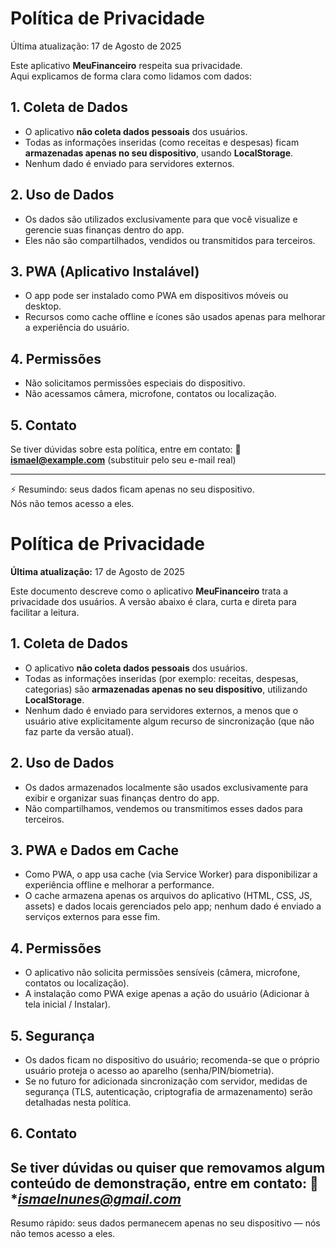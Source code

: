 # Política de Privacidade

Última atualização: 17 de Agosto de 2025

Este aplicativo **MeuFinanceiro** respeita sua privacidade.  
Aqui explicamos de forma clara como lidamos com dados:

## 1. Coleta de Dados
- O aplicativo **não coleta dados pessoais** dos usuários.
- Todas as informações inseridas (como receitas e despesas) ficam **armazenadas apenas no seu dispositivo**, usando **LocalStorage**.
- Nenhum dado é enviado para servidores externos.

## 2. Uso de Dados
- Os dados são utilizados exclusivamente para que você visualize e gerencie suas finanças dentro do app.
- Eles não são compartilhados, vendidos ou transmitidos para terceiros.

## 3. PWA (Aplicativo Instalável)
- O app pode ser instalado como PWA em dispositivos móveis ou desktop.
- Recursos como cache offline e ícones são usados apenas para melhorar a experiência do usuário.

## 4. Permissões
- Não solicitamos permissões especiais do dispositivo.
- Não acessamos câmera, microfone, contatos ou localização.

## 5. Contato
Se tiver dúvidas sobre esta política, entre em contato:
📧 **ismael@example.com** (substituir pelo seu e-mail real)

---

⚡ Resumindo: seus dados ficam apenas no seu dispositivo.  
Nós não temos acesso a eles.
# Política de Privacidade

**Última atualização:** 17 de Agosto de 2025

Este documento descreve como o aplicativo **MeuFinanceiro** trata a privacidade dos usuários. A versão abaixo é clara, curta e direta para facilitar a leitura.

## 1. Coleta de Dados
- O aplicativo **não coleta dados pessoais** dos usuários.
- Todas as informações inseridas (por exemplo: receitas, despesas, categorias) são **armazenadas apenas no seu dispositivo**, utilizando **LocalStorage**.
- Nenhum dado é enviado para servidores externos, a menos que o usuário ative explicitamente algum recurso de sincronização (que não faz parte da versão atual).

## 2. Uso de Dados
- Os dados armazenados localmente são usados exclusivamente para exibir e organizar suas finanças dentro do app.
- Não compartilhamos, vendemos ou transmitimos esses dados para terceiros.

## 3. PWA e Dados em Cache
- Como PWA, o app usa cache (via Service Worker) para disponibilizar a experiência offline e melhorar a performance.
- O cache armazena apenas os arquivos do aplicativo (HTML, CSS, JS, assets) e dados locais gerenciados pelo app; nenhum dado é enviado a serviços externos para esse fim.

## 4. Permissões
- O aplicativo não solicita permissões sensíveis (câmera, microfone, contatos ou localização).
- A instalação como PWA exige apenas a ação do usuário (Adicionar à tela inicial / Instalar).

## 5. Segurança
- Os dados ficam no dispositivo do usuário; recomenda-se que o próprio usuário proteja o acesso ao aparelho (senha/PIN/biometria).
- Se no futuro for adicionada sincronização com servidor, medidas de segurança (TLS, autenticação, criptografia de armazenamento) serão detalhadas nesta política.

## 6. Contato
Se tiver dúvidas ou quiser que removamos algum conteúdo de demonstração, entre em contato:
📧 **ismaelnunes@gmail.com*  
---

Resumo rápido: seus dados permanecem apenas no seu dispositivo — nós não temos acesso a eles.
